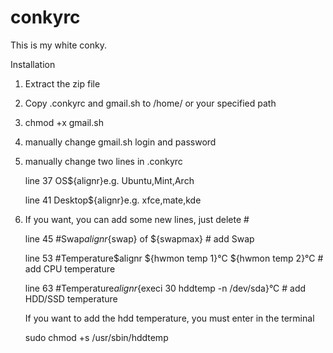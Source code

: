 # conkyrc
This is my white conky.

Installation

1. Extract the zip file

2. Copy .conkyrc and gmail.sh to /home/ or your specified path

3. chmod +x gmail.sh

4. manually change gmail.sh login and password

5. manually change two lines in .conkyrc 

   line 37 OS${alignr}e.g. Ubuntu,Mint,Arch

   line 41 Desktop${alignr}e.g. xfce,mate,kde

6. If you want, you can add some new lines, just delete #

   line 45 #Swap${alignr}${swap} of ${swapmax}    # add Swap

   line 53 #Temperature$alignr ${hwmon temp 1}°C ${hwmon temp 2}°C    # add CPU temperature

   line 63 #Temperature${alignr}${execi 30 hddtemp -n /dev/sda}°C    # add HDD/SSD temperature

   If you want to add the hdd temperature, you must enter in the terminal

   sudo chmod +s /usr/sbin/hddtemp
